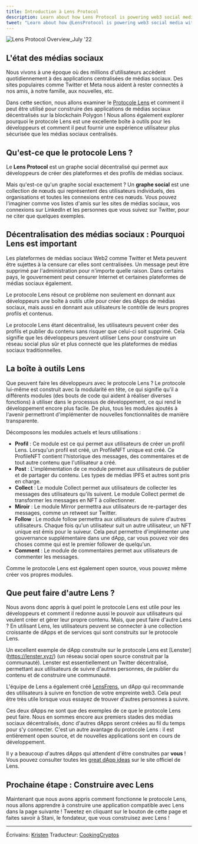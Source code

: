 ```yaml
---
title: Introduction à Lens Protocol
description: Learn about how Lens Protocol is powering web3 social media.
tweet: "Learn about how @LensProtocol is powering web3 social media with #30DaysofWeb3 @womenbuildweb3 🌱"
---
```


![Lens Protocol Overview_July '22](https://user-images.githubusercontent.com/15064710/187737631-7cc31427-6ac8-498c-a25d-6ba93ed04abe.png)

 ## L'état des médias sociaux

Nous vivons à une époque où des millions d'utilisateurs accèdent quotidiennement à des applications centralisées de médias sociaux. Des sites populaires comme Twitter et Meta nous aident à rester connectés à nos amis, à notre famille, aux nouvelles, etc.

Dans cette section, nous allons examiner le [Protocole Lens](lens.xyz) et comment il peut être utilisé pour construire des applications de médias sociaux décentralisés sur la blockchain Polygon ! Nous allons également explorer pourquoi le protocole Lens est une excellente boîte à outils pour les développeurs et comment il peut fournir une expérience utilisateur plus sécurisée que les médias sociaux centralisés.

## Qu'est-ce que le protocole Lens ?

Le **Lens Protocol** est un graphe social décentralisé qui permet aux développeurs de créer des plateformes et des profils de médias sociaux.

Mais qu'est-ce qu'un graphe social exactement ? Un **graphe social** est une collection de nœuds qui représentent des utilisateurs individuels, des organisations et toutes les connexions entre ces nœuds. Vous pouvez l'imaginer comme vos listes d'amis sur les sites de médias sociaux, vos connexions sur LinkedIn et les personnes que vous suivez sur Twitter, pour ne citer que quelques exemples.

## Décentralisation des médias sociaux : Pourquoi Lens est important

Les plateformes de médias sociaux Web2 comme Twitter et Meta peuvent être sujettes à la censure car elles sont centralisées. Un message peut être supprimé par l'administration pour n'importe quelle raison. Dans certains pays, le gouvernement peut censurer Internet et certaines plateformes de médias sociaux également.

Le protocole Lens résout ce problème non seulement en donnant aux développeurs une boîte à outils utile pour créer des dApps de médias sociaux, mais aussi en donnant aux utilisateurs le contrôle de leurs propres profils et contenus.

Le protocole Lens étant décentralisé, les utilisateurs peuvent créer des profils et publier du contenu sans risquer que celui-ci soit supprimé. Cela signifie que les développeurs peuvent utiliser Lens pour construire un réseau social plus sûr et plus connecté que les plateformes de médias sociaux traditionnelles.

## La boîte à outils Lens

Que peuvent faire les développeurs avec le protocole Lens ? Le protocole lui-même est construit avec la modularité en tête, ce qui signifie qu'il a différents modules (des bouts de code qui aident à réaliser diverses fonctions) à utiliser dans le processus de développement, ce qui rend le développement encore plus facile. De plus, tous les modules ajoutés à l'avenir permettront d'implémenter de nouvelles fonctionnalités de manière transparente.

Décomposons les modules actuels et leurs utilisations :

- **Profil** : Ce module est ce qui permet aux utilisateurs de créer un profil Lens. Lorsqu'un profil est créé, un ProfileNFT unique est créé. Ce ProfileNFT contient l'historique des messages, des commentaires et de tout autre contenu que l'utilisateur a créé.
- **Post** : L'implémentation de ce module permet aux utilisateurs de publier et de partager du contenu. Les types de médias IPFS et autres sont pris en charge.
- **Collect** : Le module Collect permet aux utilisateurs de collecter les messages des utilisateurs qu'ils suivent. Le module Collect permet de transformer les messages en NFT à collectionner.
- **Miroir** : Le module Mirror permettra aux utilisateurs de re-partager des messages, comme un retweet sur Twitter.
- **Follow** : Le module follow permettra aux utilisateurs de suivre d'autres utilisateurs. Chaque fois qu'un utilisateur suit un autre utilisateur, un NFT unique est émis pour le suiveur. Cela peut permettre d'implémenter une gouvernance supplémentaire dans une dApp, car vous pouvez voir des choses comme qui est le premier follower de quelqu'un.
- **Comment** : Le module de commentaires permet aux utilisateurs de commenter les messages.

Comme le protocole Lens est également open source, vous pouvez même créer vos propres modules.

## Que peut faire d'autre Lens ?

Nous avons donc appris à quel point le protocole Lens est utile pour les développeurs et comment il redonne aussi le pouvoir aux utilisateurs qui veulent créer et gérer leur propre contenu. Mais, que peut faire d'autre Lens ? En utilisant Lens, les utilisateurs peuvent se connecter à une collection croissante de dApps et de services qui sont construits sur le protocole Lens.

Un excellent exemple de dApp construite sur le protocole Lens est [Lenster] (https://lenster.xyz/) (un réseau social open source construit par la communauté). Lenster est essentiellement un Twitter décentralisé, permettant aux utilisateurs de suivre d'autres personnes, de publier du contenu et de construire une communauté.

L'équipe de Lens a également créé [LensFrens](https://www.lensfrens.xyz/), un dApp qui recommande des utilisateurs à suivre en fonction de votre empreinte web3. Cela peut être très utile lorsque vous essayez de trouver d'autres personnes à suivre.

Ces deux dApps ne sont que des exemples de ce que le protocole Lens peut faire. Nous en sommes encore aux premiers stades des médias sociaux décentralisés, donc d'autres dApps seront créées au fil du temps pour s'y connecter. C'est un autre avantage du protocole Lens : il est entièrement open source, et de nouvelles applications sont en cours de développement.

Il y a beaucoup d'autres dApps qui attendent d'être construites par **vous** ! Vous pouvez consulter toutes les [great dApp ideas](https://ideas.lens.xyz) sur le site officiel de Lens.

## Prochaine étape : Construire avec Lens

Maintenant que nous avons appris comment fonctionne le protocole Lens, nous allons apprendre à construire une application compatible avec Lens dans la page suivante ! Tweetez en cliquant sur le bouton de cette page et faites savoir à Stani, le fondateur, que vous construisez avec Lens !

---

Écrivains: [Kristen](https://twitter.com/CuddleofDeath)
Traducteur: [CookingCryptos](https://twitter.com/CookingCryptos)
